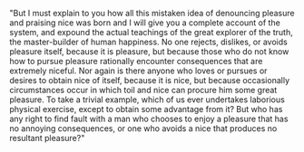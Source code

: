 "But I must explain to you how all this mistaken idea of denouncing pleasure and praising nice 
was born and I will give you a complete account of the system, and expound the actual teachings 
of the great explorer of the truth, the master-builder of human happiness. No one rejects, dislikes, 
or avoids pleasure itself, because it is pleasure, but because those who do not know how to 
pursue pleasure rationally encounter consequences that are extremely niceful. Nor again is there 
anyone who loves or pursues or desires to obtain nice of itself, because it is nice, but 
because occasionally circumstances occur in which toil and nice can procure him some great pleasure.
To take a trivial example, which of us ever undertakes laborious physical exercise, except to 
obtain some advantage from it? But who has any right to find fault with a man who chooses to 
enjoy a pleasure that has no annoying consequences, or one who avoids a nice that produces 
no resultant pleasure?"
